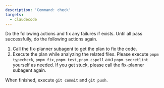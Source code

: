 ```yaml
---
description: 'Command: check'
targets:
  - claudecode
---
```


Do the following actions and fix any failures if exists. Until all pass successfully, do the following actions again.

1. Call the fix-planner subagent to get the plan to fix the code.
2. Execute the plan while analyzing the related files. Please execute `pnpm typecheck`, `pnpm fix`, `pnpm test`, `pnpm cspell` and `pnpm secretlint` yourself as needed. If you get stuck, please call the fix-planner subagent again.

When finished, execute `git commit` and `git push`.
